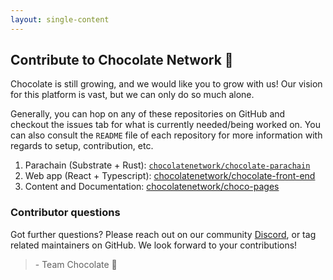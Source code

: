 ```yaml
---
layout: single-content
---
```


## Contribute to Chocolate Network 🍫

Chocolate is still growing, and we would like you to grow with us! Our vision for this platform is vast, but we can only do so much alone.

Generally, you can hop on any of these repositories on GitHub and checkout the issues tab for what is currently needed/being worked on. You can also consult the `README` file of each repository for more information with regards to setup, contribution, etc.

1. Parachain (Substrate + Rust): [`chocolatenetwork/chocolate-parachain`](https://github.com/chocolatenetwork/chocolate-parachain)
2. Web app (React + Typescript): [chocolatenetwork/chocolate-front-end](https://github.com/chocolatenetwork/chocolate-front-end)
3. Content and Documentation: [chocolatenetwork/choco-pages](https://github.com/chocolatenetwork/choco-pages)

### Contributor questions

Got further questions? Please reach out on our community [Discord](https://discord.gg/p6wqHGVMUP), or tag related maintainers on GitHub. We look forward to your contributions! 

> \- Team Chocolate 🍫
